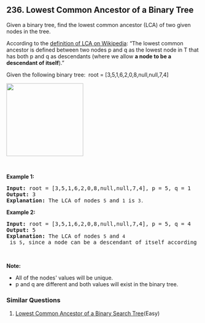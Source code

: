 ## 236. Lowest Common Ancestor of a Binary Tree

<p>Given a binary tree, find the lowest common ancestor (LCA) of two given nodes in the tree.</p>

<p>According to the <a href="https://en.wikipedia.org/wiki/Lowest_common_ancestor" target="_blank">definition of LCA on Wikipedia</a>: &ldquo;The lowest common ancestor is defined between two nodes p&nbsp;and q&nbsp;as the lowest node in T that has both p&nbsp;and q&nbsp;as descendants (where we allow <b>a node to be a descendant of itself</b>).&rdquo;</p>

<p>Given the following binary tree:&nbsp; root =&nbsp;[3,5,1,6,2,0,8,null,null,7,4]</p>
<img alt="" src="https://assets.leetcode.com/uploads/2018/12/14/binarytree.png" style="width: 200px; height: 190px;" />
<p>&nbsp;</p>

<p><strong>Example 1:</strong></p>

<pre>
<strong>Input:</strong> root = [3,5,1,6,2,0,8,null,null,7,4], p = 5, q = 1
<strong>Output:</strong> 3
<strong>Explanation: </strong>The LCA of nodes <code>5</code> and <code>1</code> is <code>3.</code>
</pre>

<p><strong>Example 2:</strong></p>

<pre>
<strong>Input:</strong> root = [3,5,1,6,2,0,8,null,null,7,4], p = 5, q = 4
<strong>Output:</strong> 5
<strong>Explanation: </strong>The LCA of nodes <code>5</code> and <code>4</code> is <code>5</code>, since a node can be a descendant of itself according to the LCA definition.
</pre>

<p>&nbsp;</p>

<p><strong>Note:</strong></p>

<ul>
<li>All of the nodes&#39; values will be unique.</li>
<li>p and q are different and both values will&nbsp;exist in the binary tree.</li>
</ul>


### Similar Questions
  1. [Lowest Common Ancestor of a Binary Search Tree](https://github.com/openset/leetcode/tree/master/solution/lowest-common-ancestor-of-a-binary-search-tree)(Easy)
